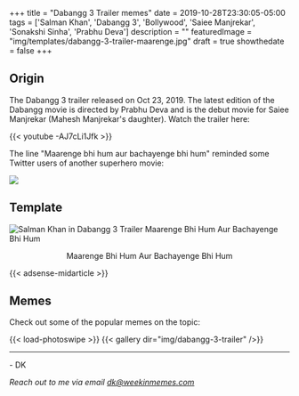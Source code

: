 +++
title = "Dabangg 3 Trailer memes"
date = 2019-10-28T23:30:05-05:00
tags = ['Salman Khan', 'Dabangg 3', 'Bollywood', 'Saiee Manjrekar', 'Sonakshi Sinha', 'Prabhu Deva']
description = ""
featuredImage = "img/templates/dabangg-3-trailer-maarenge.jpg"
draft = true
showthedate = false
+++


## Origin

The Dabangg 3 trailer released on Oct 23, 2019. The latest edition of the Dabangg movie is directed by Prabhu Deva and is the debut movie for Saiee Manjrekar (Mahesh Manjrekar's daughter). Watch the trailer here:
<!--more-->
{{< youtube -AJ7cLi1Jfk >}}

The line "Maarenge bhi hum aur bachayenge bhi hum" reminded some Twitter users of another superhero movie:

![](img/dabangg-3-trailer/dabangg-3-trailer-000.png)


## Template

![Salman Khan in Dabangg 3 Trailer Maarenge Bhi Hum Aur Bachayenge Bhi Hum](img/templates/dabangg-3-trailer-maarenge.jpg)
<center>Maarenge Bhi Hum Aur Bachayenge Bhi Hum</center>

{{< adsense-midarticle >}}

## Memes

Check out some of the popular memes on the topic:

{{< load-photoswipe >}}
{{< gallery dir="img/dabangg-3-trailer" />}}


---
\- DK

*Reach out to me via email dk@weekinmemes.com*